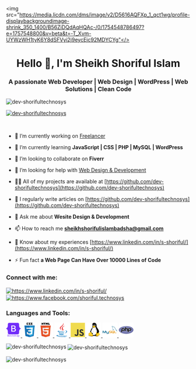 <img src="https://media.licdn.com/dms/image/v2/D5616AQFXp_1_qct1wg/profile-displaybackgroundimage-shrink_350_1400/B56ZiDQdAqHQAc-/0/1754548786497?e=1757548800&v=beta&t=-T_Xvm-UYWzWH1tyK6Y8dSFVyi2j9eycEjc92MDYCYg"</>
<h1 align="center">Hello 👋, I'm Sheikh Shoriful Islam</h1>
<h3 align="center">A passionate Web Developer | Web Design | WordPress | Web Solutions | Clean Code</h3>

<p align="left"> <img src="https://komarev.com/ghpvc/?username=dev-shorifultechnosys&label=Profile%20views&color=0e75b6&style=flat" alt="dev-shorifultechnosys" /> </p>

<p align="left"> <a href="https://github.com/ryo-ma/github-profile-trophy"><img src="https://github-profile-trophy.vercel.app/?username=dev-shorifultechnosys" alt="dev-shorifultechnosys" /></a> </p>

<p align="left"> <a href="https://twitter.com/" target="blank"><img src="https://img.shields.io/twitter/follow/?logo=twitter&style=for-the-badge" alt="" /></a> </p>

- 🔭 I’m currently working on [Freelancer](https://www.freelancer.com/u/technosys1)

- 🌱 I’m currently learning **JavaScript | CSS | PHP | MySQL | WordPress**

- 👯 I’m looking to collaborate on **Fiverr**

- 🤝 I’m looking for help with [Web Design & Development](https://github.com/dev-shorifultechnosys/dev-shorifultechnosys)

- 👨‍💻 All of my projects are available at [https://github.com/dev-shorifultechnosys](https://github.com/dev-shorifultechnosys)

- 📝 I regularly write articles on [https://github.com/dev-shorifultechnosys](https://github.com/dev-shorifultechnosys)

- 💬 Ask me about **Wesite Design & Development**

- 📫 How to reach me **sheikhshorifulislambadsha@gmail.com**

- 📄 Know about my experiences [https://www.linkedin.com/in/s-shoriful/](https://www.linkedin.com/in/s-shoriful/)

- ⚡ Fun fact **a Web Page Can Have Over 10000 Lines of Code**

<h3 align="left">Connect with me:</h3>
<p align="left">
<a href="https://linkedin.com/in/https://www.linkedin.com/in/s-shoriful/" target="blank"><img align="center" src="https://raw.githubusercontent.com/rahuldkjain/github-profile-readme-generator/master/src/images/icons/Social/linked-in-alt.svg" alt="https://www.linkedin.com/in/s-shoriful/" height="30" width="40" /></a>
<a href="https://fb.com/https://www.facebook.com/shoriful.technosys" target="blank"><img align="center" src="https://raw.githubusercontent.com/rahuldkjain/github-profile-readme-generator/master/src/images/icons/Social/facebook.svg" alt="https://www.facebook.com/shoriful.technosys" height="30" width="40" /></a>
</p>

<h3 align="left">Languages and Tools:</h3>
<p align="left"> <a href="https://getbootstrap.com" target="_blank" rel="noreferrer"> <img src="https://raw.githubusercontent.com/devicons/devicon/master/icons/bootstrap/bootstrap-plain-wordmark.svg" alt="bootstrap" width="40" height="40"/> </a> <a href="https://www.w3schools.com/css/" target="_blank" rel="noreferrer"> <img src="https://raw.githubusercontent.com/devicons/devicon/master/icons/css3/css3-original-wordmark.svg" alt="css3" width="40" height="40"/> </a> <a href="https://www.w3.org/html/" target="_blank" rel="noreferrer"> <img src="https://raw.githubusercontent.com/devicons/devicon/master/icons/html5/html5-original-wordmark.svg" alt="html5" width="40" height="40"/> </a> <a href="https://www.java.com" target="_blank" rel="noreferrer"> <img src="https://raw.githubusercontent.com/devicons/devicon/master/icons/java/java-original.svg" alt="java" width="40" height="40"/> </a> <a href="https://developer.mozilla.org/en-US/docs/Web/JavaScript" target="_blank" rel="noreferrer"> <img src="https://raw.githubusercontent.com/devicons/devicon/master/icons/javascript/javascript-original.svg" alt="javascript" width="40" height="40"/> </a> <a href="https://www.linux.org/" target="_blank" rel="noreferrer"> <img src="https://raw.githubusercontent.com/devicons/devicon/master/icons/linux/linux-original.svg" alt="linux" width="40" height="40"/> </a> <a href="https://www.mysql.com/" target="_blank" rel="noreferrer"> <img src="https://raw.githubusercontent.com/devicons/devicon/master/icons/mysql/mysql-original-wordmark.svg" alt="mysql" width="40" height="40"/> </a> <a href="https://www.php.net" target="_blank" rel="noreferrer"> <img src="https://raw.githubusercontent.com/devicons/devicon/master/icons/php/php-original.svg" alt="php" width="40" height="40"/> </a> </p>

<p><img align="left" src="https://github-readme-stats.vercel.app/api/top-langs?username=dev-shorifultechnosys&show_icons=true&locale=en&layout=compact" alt="dev-shorifultechnosys" /></p>

<p>&nbsp;<img align="center" src="https://github-readme-stats.vercel.app/api?username=dev-shorifultechnosys&show_icons=true&locale=en" alt="dev-shorifultechnosys" /></p>

<p><img align="center" src="https://github-readme-streak-stats.herokuapp.com/?user=dev-shorifultechnosys&" alt="dev-shorifultechnosys" /></p>
